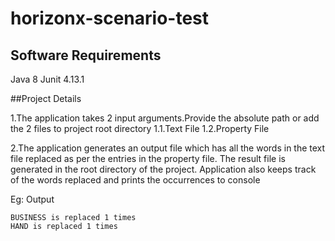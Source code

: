 # horizonx-scenario-test

## Software Requirements
Java 8
Junit 4.13.1

##Project Details

1.The application takes 2 input arguments.Provide the absolute path or add the 2 files to project root directory
1.1.Text File
1.2.Property File

2.The application generates an output file which has all the words in the text file replaced as per the entries in the property file.
The result file is generated in the root directory of the project.
Application also keeps track of the words replaced and prints the occurrences to console

Eg: Output
```
BUSINESS is replaced 1 times
HAND is replaced 1 times
```
